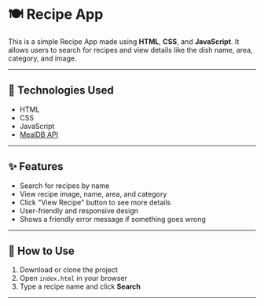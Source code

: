 # 🍽️ Recipe App

This is a simple Recipe App made using **HTML**, **CSS**, and **JavaScript**. It allows users to search for recipes and view details like the dish name, area, category, and image.

---

## 🔧 Technologies Used

- HTML
- CSS
- JavaScript
- [MealDB API](https://www.themealdb.com/)

---

## ✨ Features

- Search for recipes by name
- View recipe image, name, area, and category
- Click "View Recipe" button to see more details
- User-friendly and responsive design
- Shows a friendly error message if something goes wrong

---

## 📁 How to Use

1. Download or clone the project
2. Open `index.html` in your browser
3. Type a recipe name and click **Search**

---



